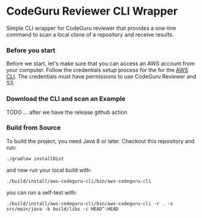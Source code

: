 # CodeGuru Reviewer CLI Wrapper
Simple CLI wrapper for CodeGuru reviewer that provides a one-line command to scan a local clone of a repository and
receive results. 

### Before you start

Before we start, let's make sure that you can access an AWS account from your computer. 
Follow the credentials setup process for the for the [AWS CLI](https://github.com/aws/aws-cli#configuration).
The credentials must have permissions to use CodeGuru Reviewer and S3.

### Download the CLI and scan an Example

TODO ... after we have the release github action



### Build from Source

To build the project, you need Java 8 or later. Checkout this repository and run:
```
./gradlew installDist
```
and now run your local build with:
```
./build/install/aws-codeguru-cli/bin/aws-codeguru-cli
```
you can run a self-test with:
```
./build/install/aws-codeguru-cli/bin/aws-codeguru-cli -r . -s src/main/java -b build/libs -c HEAD^:HEAD
```
